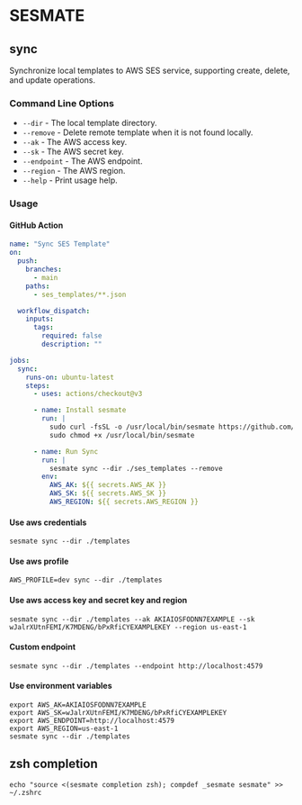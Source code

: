 # SESMATE

## sync

Synchronize local templates to AWS SES service, supporting create, delete, and update operations.

### Command Line Options

- `--dir` - The local template directory.
- `--remove` - Delete remote template when it is not found locally.
- `--ak` - The AWS access key.
- `--sk` - The AWS secret key.
- `--endpoint` - The AWS endpoint.
- `--region` - The AWS region.
- `--help` - Print usage help.

### Usage

#### GitHub Action

```yaml
name: "Sync SES Template"
on:
  push:
    branches:
      - main
    paths:
      - ses_templates/**.json

  workflow_dispatch:
    inputs:
      tags:
        required: false
        description: ""

jobs:
  sync:
    runs-on: ubuntu-latest
    steps:
      - uses: actions/checkout@v3

      - name: Install sesmate
        run: |
          sudo curl -fsSL -o /usr/local/bin/sesmate https://github.com/BlackHole1/sesmate/releases/latest/download/sesmate-linux-amd64
          sudo chmod +x /usr/local/bin/sesmate

      - name: Run Sync
        run: |
          sesmate sync --dir ./ses_templates --remove
        env:
          AWS_AK: ${{ secrets.AWS_AK }}
          AWS_SK: ${{ secrets.AWS_SK }}
          AWS_REGION: ${{ secrets.AWS_REGION }}
```

#### Use aws credentials

```shell
sesmate sync --dir ./templates
```

#### Use aws profile

```shell
AWS_PROFILE=dev sync --dir ./templates
```

#### Use aws access key and secret key and region

```shell
sesmate sync --dir ./templates --ak AKIAIOSFODNN7EXAMPLE --sk wJalrXUtnFEMI/K7MDENG/bPxRfiCYEXAMPLEKEY --region us-east-1
```

#### Custom endpoint

```shell
sesmate sync --dir ./templates --endpoint http://localhost:4579
```

#### Use environment variables

```shell
export AWS_AK=AKIAIOSFODNN7EXAMPLE
export AWS_SK=wJalrXUtnFEMI/K7MDENG/bPxRfiCYEXAMPLEKEY
export AWS_ENDPOINT=http://localhost:4579
export AWS_REGION=us-east-1
sesmate sync --dir ./templates
```

## zsh completion
```shell
echo "source <(sesmate completion zsh); compdef _sesmate sesmate" >> ~/.zshrc
```
